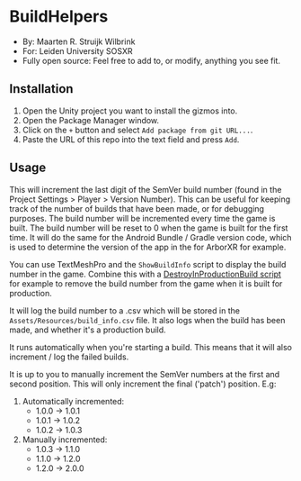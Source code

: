 # BuildHelpers

- By: Maarten R. Struijk Wilbrink
- For: Leiden University SOSXR
- Fully open source: Feel free to add to, or modify, anything you see fit.


## Installation
1. Open the Unity project you want to install the gizmos into.
2. Open the Package Manager window.
3. Click on the `+` button and select `Add package from git URL...`.
4. Paste the URL of this repo into the text field and press `Add`.


## Usage
This will increment the last digit of the SemVer build number (found in the Project Settings > Player > Version Number). This can be useful for keeping track of the number of builds that have been made, or for debugging purposes. The build number will be incremented every time the game is built. The build number will be reset to 0 when the game is built for the first time. It will do the same for the Android Bundle / Gradle version code, which is used to determine the version of the app in the for ArborXR for example.

You can use TextMeshPro and the `ShowBuildInfo` script to display the build number in the game. Combine this with a [DestroyInProductionBuild script](https://github.com/mrstruijk/BuildHelpers/blob/main/Runtime/DestroyInProductionBuild.cs) for example to remove the build number from the game when it is built for production.

It will log the build number to a .csv which will be stored in the `Assets/Resources/build_info.csv` file. It also logs when the build has been made, and whether it's a production build.

It runs automatically when you're starting a build. This means that it will also increment / log the failed builds. 

It is up to you to manually increment the SemVer numbers at the first and second position. This will only increment the final ('patch') position. E.g:
1. Automatically incremented:
    - 1.0.0 -> 1.0.1
    - 1.0.1 -> 1.0.2
    - 1.0.2 -> 1.0.3
2. Manually incremented:
    - 1.0.3 -> 1.1.0
    - 1.1.0 -> 1.2.0
    - 1.2.0 -> 2.0.0
